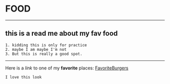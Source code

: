 # FOOD

---

## this is a read me about my fav food
    1. kidding this is only for practice
    2. maybe I am maybe I'm not
    3. But this is really a good spot.

---

Here is a *link* to one of my **favorite** places:
[FavoriteBurgers](https://www.google.com/search?q=san+diego+friendlies+website&tbm=lcl&sxsrf=AJOqlzUhqtU-5Qnp61KmzQcC-6Wl7yasjA%3A1676078621910&ei=He7mY7eZN7jtkPIPoJm1sAE&ved=0ahUKEwj3m_-2p4z9AhW4NkQIHaBMDRYQ4dUDCAk&uact=5&oq=san+diego+friendlies+website&gs_lcp=Cg1nd3Mtd2l6LWxvY2FsEAMyBQghEKABMgsIIRAWEB4Q8QQQHTILCCEQFhAeEPEEEB0yCwghEBYQHhDxBBAdMgsIIRAWEB4Q8QQQHTILCCEQFhAeEPEEEB0yCAghEBYQHhAdMgsIIRAWEB4Q8QQQHTILCCEQFhAeEPEEEB06BAgjECc6CwgAEBYQHhDxBBAKOgkIABAWEB4Q8QQ6BQghEKsCOg0IIRAWEB4QDxDxBBAdUMkFWJEVYLAWaABwAHgAgAFpiAGaB5IBBDExLjGYAQCgAQHAAQE&sclient=gws-wiz-local#rlfi=hd:;si:446840509467660145;mv:[[32.80178533763558,-117.07118276367189],[32.72614527909789,-117.24627736816407],null,[32.76397334149041,-117.15873006591798],13])

```
I love this look
```
